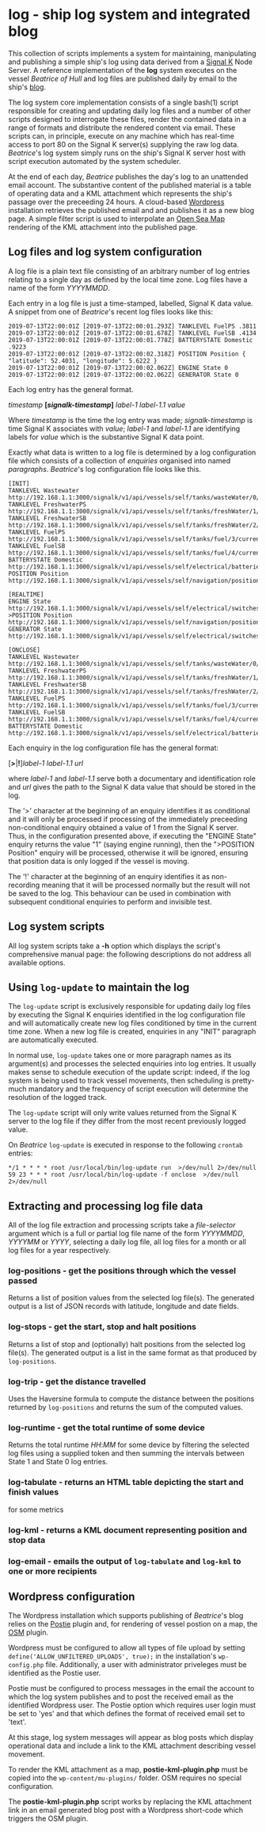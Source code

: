 # log - ship log system and integrated blog

This collection of scripts implements a system for maintaining, manipulating
and publishing a simple ship's log using data derived from a
[Signal K](http://www.signalk.org) Node Server.
A reference implementation of the __log__ system executes on the vessel
_Beatrice of Hull_ and log files are published daily by email to the ship's
[blog](http://www.pdjr.eu/).

The log system core implementation consists of a single bash(1) script
responsible for creating and updating daily log files and a number of other
scripts designed to interrogate these files, render the contained data in a
range of formats and distribute the rendered content via email.
These scripts can, in principle, execute on any machine which has real-time
access to port 80 on the Signal K server(s) supplying the raw log data.
_Beatrice_'s log system simply runs on the ship's Signal K server host with
script execution automated by the system scheduler.

At the end of each day, _Beatrice_ publishes the day's log to an unattended
email account.
The substantive content of the published material is a table of operating data
and a KML attachment which represents the ship's passage over the preceeding 24
hours.
A cloud-based
[Wordpress](https://wordpress.org/)
installation retrieves the published email and and publishes it as a new blog
page.
A simple filter script is used to interpolate an
[Open Sea Map](https://www.openseamap.org/)
rendering of the KML attachment into the published page.

## Log files and log system configuration

A log file is a plain text file consisting of an arbitrary number of log entries
relating to a single day as defined by the local time zone.
Log files have a name of the form _YYYYMMDD_.

Each entry in a log file is just a time-stamped, labelled, Signal K data value. 
A snippet from one of _Beatrice_'s recent log files looks like this:

```
2019-07-13T22:00:01Z [2019-07-13T22:00:01.293Z] TANKLEVEL FuelPS .3811
2019-07-13T22:00:01Z [2019-07-13T22:00:01.678Z] TANKLEVEL FuelSB .4134
2019-07-13T22:00:01Z [2019-07-13T22:00:01.778Z] BATTERYSTATE Domestic .9223
2019-07-13T22:00:01Z [2019-07-13T22:00:02.318Z] POSITION Position { "latitude": 52.4031, "longitude": 5.6222 }
2019-07-13T22:00:01Z [2019-07-13T22:00:02.062Z] ENGINE State 0
2019-07-13T22:00:01Z [2019-07-13T22:00:02.062Z] GENERATOR State 0
```

Each log entry has the general format.

_timestamp_ __[___signalk-timestamp___]__ _label-1_ _label-1.1_ _value_

Where _timestamp_ is the time the log entry was made; _signalk-timestamp_ is time
Signal K associates with _value_; _label-1_ and _label-1.1_ are identifying
labels for _value_ which is the substantive Signal K data point.

Exactly what data is written to a log file is determined by a log configuration file
which consists of a collection of _enquiries_ organised into named _paragraphs_.
_Beatrice_'s log configuration file looks like this.

```
[INIT]
TANKLEVEL Wastewater http://192.168.1.1:3000/signalk/v1/api/vessels/self/tanks/wasteWater/0/currentLevel
TANKLEVEL FreshwaterPS http://192.168.1.1:3000/signalk/v1/api/vessels/self/tanks/freshWater/1/currentLevel
TANKLEVEL FreshwaterSB http://192.168.1.1:3000/signalk/v1/api/vessels/self/tanks/freshWater/2/currentLevel
TANKLEVEL FuelPS http://192.168.1.1:3000/signalk/v1/api/vessels/self/tanks/fuel/3/currentLevel
TANKLEVEL FuelSB http://192.168.1.1:3000/signalk/v1/api/vessels/self/tanks/fuel/4/currentLevel
BATTERYSTATE Domestic http://192.168.1.1:3000/signalk/v1/api/vessels/self/electrical/batteries/258/capacity/stateOfCharge
POSITION Position http://192.168.1.1:3000/signalk/v1/api/vessels/self/navigation/position

[REALTIME]
ENGINE State http://192.168.1.1:3000/signalk/v1/api/vessels/self/electrical/switches/16/16/state
>POSITION Position http://192.168.1.1:3000/signalk/v1/api/vessels/self/navigation/position
GENERATOR State http://192.168.1.1:3000/signalk/v1/api/vessels/self/electrical/switches/16/14/state

[ONCLOSE]
TANKLEVEL Wastewater http://192.168.1.1:3000/signalk/v1/api/vessels/self/tanks/wasteWater/0/currentLevel
TANKLEVEL FreshwaterPS http://192.168.1.1:3000/signalk/v1/api/vessels/self/tanks/freshWater/1/currentLevel
TANKLEVEL FreshwaterSB http://192.168.1.1:3000/signalk/v1/api/vessels/self/tanks/freshWater/2/currentLevel
TANKLEVEL FuelPS http://192.168.1.1:3000/signalk/v1/api/vessels/self/tanks/fuel/3/currentLevel
TANKLEVEL FuelSB http://192.168.1.1:3000/signalk/v1/api/vessels/self/tanks/fuel/4/currentLevel
BATTERYSTATE Domestic http://192.168.1.1:3000/signalk/v1/api/vessels/self/electrical/batteries/258/capacity/stateOfCharge
```

Each enquiry in the log configuration file has the general format:

\[__>__|__!__\]_label-1_ _label-1.1_ _url_

where _label-1_ and _label-1.1_ serve both a documentary and identification
role and _url_ gives the path to the Signal K data value that should be stored
in the log.

The '>' character at the beginning of an enquiry identifies it as conditional
and it will only be processed if processing of the immediately preceeding
non-conditional enquiry obtained a value of 1 from the Signal K server.
Thus, in the configuration presented above, if executing the "ENGINE State"
enquiry returns the value "1" (saying engine running), then the ">POSITION
Position" enquiry will be processed, otherwise it will be ignored, ensuring that
position data is only logged if the vessel is moving.

The '!' character at the beginning of an enquiry identifies it as non-recording
meaning that it will be processed normally but the result will not be saved to
the log.
This behaviour can be used in combination with subsequent conditional enquiries
to perform and invisible test. 

## Log system scripts

All log system scripts take a __-h__ option which displays the script's
comprehensive manual page: the following descriptions do not address all
available options.  

## Using `log-update` to maintain the log

The `log-update` script is exclusively responsible for updating daily log files
by executing the Signal K enquiries identified in the log configuration file and
will automatically create new log files conditioned by time in the current time
zone.
When a new log file is created, enquiries in any "INIT" paragraph are
automatically executed.

In normal use, `log-update` takes one or more paragraph names as its
argument(s) and processes the selected enquiries into log entries.
It usually makes sense to schedule execution of the update script: indeed, if
the log system is being used to track vessel movements, then scheduling is
pretty-much mandatory and the frequency of script execution will determine
the resolution of the logged track.

The `log-update` script will only write values returned from the Signal K server
to the log file if they differ from the most recent previously logged value.

On _Beatrice_ `log-update` is executed in response to the following `crontab`
entries:

```
*/1 * * * * root /usr/local/bin/log-update run  >/dev/null 2>/dev/null
59 23 * * * root /usr/local/bin/log-update -f onclose  >/dev/null 2>/dev/null
```

## Extracting and processing log file data

All of the log file extraction and processing scripts take a _file-selector_
argument which is a full or partial log file name of the form _YYYYMMDD_,
_YYYYMM_ or _YYYY_, selecting a daily log file, all log files for a month or all
log files for a year respectively.

### log-positions - get the positions through which the vessel passed

Returns a list of position values from the selected log file(s).
The generated output is a list of JSON records with latitude, longitude and date
fields.

### log-stops - get the start, stop and halt positions

Returns a list of stop and (optionally) halt positions from the selected log
file(s).
The generated output is a list in the same format as that produced by
`log-positions`.

### log-trip - get the distance travelled

Uses the Haversine formula to compute the distance between the positions
returned by `log-positions` and returns the sum of the computed values.

### log-runtime - get the total runtime of some device

Returns the total runtime _HH_:_MM_ for some device by filtering the selected
log files using a supplied token and then summing the intervals between State 1
and State 0 log entries. 

### log-tabulate - returns an HTML table depicting the start and finish values
for some metrics

### log-kml - returns a KML document representing position and stop data

### log-email - emails the output of `log-tabulate` and `log-kml` to one or more recipients

## Wordpress configuration

The Wordpress installation which supports publishing of _Beatrice_'s blog relies
on the
[Postie](https://wordpress.org/plugins/postie/)
plugin and, for rendering of vessel postion on a map, the
[OSM](https://wordpress.org/plugins/osm/)
plugin.  

Wordpress must be configured to allow all types of file upload by setting
`define('ALLOW_UNFILTERED_UPLOADS', true);` in the installation's
`wp-config.php` file.
Additionally, a user with administrator priveleges must be identified as the
Postie user.

Postie must be configured to process messages in the email the account to which
the log system publishes and to post the received email as the identified
Wordpress user.
The Postie option which requires user login must be set to 'yes' and that which
defines the format of received email set to 'text'.

At this stage, log system messages will appear as blog posts which display
operational data and include a link to the KML attachment describing vessel
movement.

To render the KML attachment as a map, __postie-kml-plugin.php__ must be copied
into the `wp-content/mu-plugins/` folder.
OSM requires no special configuration.

The __postie-kml-plugin.php__ script works by replacing the KML attachment link
in an email generated blog post with a Wordpress short-code which triggers the
OSM plugin.

